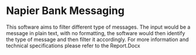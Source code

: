 # Napier Bank Messaging
This software aims to filter different type of messages. The input would be a message in plain text, with no formatting, the software would then identify the type of message and then filter it accordingly. For more information and technical specifications please refer to the Report.Docx
